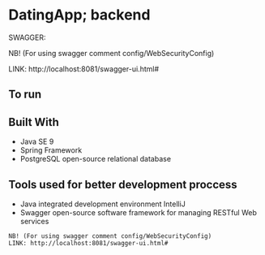 # DatingApp; backend


SWAGGER: 

NB! (For using swagger comment config/WebSecurityConfig)

LINK: http://localhost:8081/swagger-ui.html#

To run
---------




Built With
---------

- Java SE 9
- Spring Framework
- PostgreSQL open-source relational database

Tools used for better development proccess
---------

- Java integrated development environment IntelliJ
- Swagger open-source software framework for managing RESTful Web services
  
```
NB! (For using swagger comment config/WebSecurityConfig)
LINK: http://localhost:8081/swagger-ui.html#
    
```





